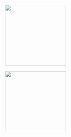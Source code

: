 <div align="center"> 
  <a id="here" href="#here">
    <img height=200 align="center" src="https://github-readme-stats.vercel.app/api?username=sugarmanzhu&show_icons=true&bg_color=30,1a3450,2160ac&title_color=fff&text_color=fff" />
    <br />
    <br />
    <img height=200 align="center" src="https://github-readme-stats.vercel.app/api/top-langs/?username=sugarmanzhu&hide=jupyter%20notebook&layout=compact&bg_color=30,2160ac,1a3450&title_color=fff&text_color=fff" />
  </a>
</div>
